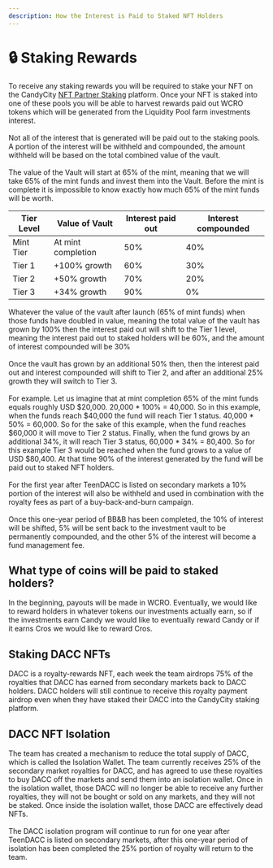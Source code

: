 ```yaml
---
description: How the Interest is Paid to Staked NFT Holders
---
```


# 🔒 Staking Rewards

To receive any staking rewards you will be required to stake your NFT on the CandyCity [NFT Partner Staking](https://candycity.finance/nfts/staking/partner?chainId=25) platform. Once your NFT is staked into one of these pools you will be able to harvest rewards paid out WCRO tokens which will be generated from the Liquidity Pool farm investments interest.\
\
Not all of the interest that is generated will be paid out to the staking pools. A portion of the interest will be withheld and compounded, the amount withheld will be based on the total combined value of the vault.\
\
The value of the Vault will start at 65% of the mint, meaning that we will take 65% of the mint funds and invest them into the Vault. Before the mint is complete it is impossible to know exactly how much 65% of the mint funds will be worth.&#x20;

| Tier Level | Value of Vault     | Interest paid out | Interest compounded |
| ---------- | ------------------ | ----------------- | ------------------- |
| Mint Tier  | At mint completion | 50%               | 40%                 |
| Tier 1     | +100% growth       | 60%               | 30%                 |
| Tier 2     | +50% growth        | 70%               | 20%                 |
| Tier 3     | +34% growth        | 90%               | 0%                  |

Whatever the value of the vault after launch (65% of mint funds) when those funds have doubled in value, meaning the total value of the vault has grown by 100% then the interest paid out will shift to the Tier 1 level, meaning the interest paid out to staked holders will be 60%, and the amount of interest compounded will be 30%\
\
Once the vault has grown by an additional 50% then, then the interest paid out and interest compounded will shift to Tier 2, and after an additional 25% growth they will switch to Tier 3.\
\
For example. Let us imagine that at mint completion 65% of the mint funds equals roughly USD $20,000. 20,000 \* 100% = 40,000. So in this example, when the funds reach $40,000 the fund will reach Tier 1 status. 40,000 \* 50% = 60,000. So for the sake of this example, when the fund reaches $60,000 it will move to Tier 2 status.  Finally, when the fund grows by an additional 34%, it will reach Tier 3 status, 60,000 \* 34% = 80,400. So for this example Tier 3 would be reached when the fund grows to a value of USD $80,400. At that time 90% of the interest generated by the fund will be paid out to staked NFT holders.\
\
For the first year after TeenDACC is listed on secondary markets a 10% portion of the interest will also be withheld and used in combination with the royalty fees as part of a buy-back-and-burn campaign.\
\
Once this one-year period of BB\&B has been completed, the 10% of interest will be shifted, 5% will be sent back to the investment vault to be permanently compounded, and the other 5% of the interest will become a fund management fee.&#x20;

## What type of coins will be paid to staked holders?

In the beginning, payouts will be made in WCRO. Eventually, we would like to reward holders in whatever tokens our investments actually earn, so if the investments earn Candy we would like to eventually reward Candy or if it earns Cros we would like to reward Cros.

## Staking DACC NFTs

DACC is a royalty-rewards NFT,  each week the team airdrops 75% of the royalties that DACC has earned from secondary markets back to DACC holders. DACC holders will still continue to receive this royalty payment airdrop even when they have staked their DACC into the CandyCity staking platform.

## DACC NFT Isolation

The team has created a mechanism to reduce the total supply of DACC, which is called the Isolation Wallet. The team currently receives 25% of the secondary market royalties for DACC, and has agreed to use these royalties to buy DACC off the markets and send them into an isolation wallet. Once in the isolation wallet, those DACC will no longer be able to receive any further royalties, they will not be bought or sold on any markets, and they will not be staked. Once inside the isolation wallet, those DACC are effectively dead NFTs.\
\
The DACC isolation program will continue to run for one year after TeenDACC is listed on secondary markets, after this one-year period of isolation has been completed the 25% portion of royalty will return to the team.&#x20;
